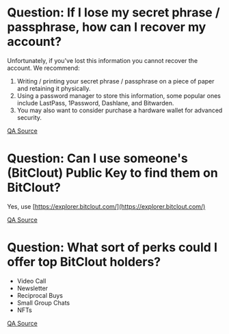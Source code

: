 # Question: If I lose my secret phrase / passphrase, how can I recover my account?

Unfortunately, if you've lost this information you cannot recover the account. We recommend:

1. Writing / printing your secret phrase / passphrase on a piece of paper and retaining it physically.
2. Using a password manager to store this information, some popular ones include LastPass, 1Password, Dashlane, and Bitwarden.
3. You may also want to consider purchase a hardware wallet for advanced security.

[QA Source](https://bitcloutforums.com/showthread.php?179-Secret-Phrase-amp-Passphrase)

# Question: Can I use someone's (BitClout) Public Key to find them on BitClout?

Yes, use [https://explorer.bitclout.com/](https://explorer.bitclout.com/)

[QA Source](https://bitcloutforums.com/showthread.php?184-Is-it-possible-to-find-someone-on-bitclout-using-their-public-key)

# Question: What sort of perks could I offer top BitClout holders?
- Video Call
- Newsletter
- Reciprocal Buys
- Small Group Chats
- NFTs

[QA Source](https://bitcloutforums.com/showthread.php?165-Ideas-for-Perks-for-your-Top-BitClout-Coin-Holders)
